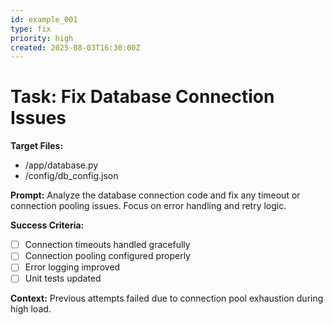 ```yaml
---
id: example_001
type: fix
priority: high
created: 2025-08-03T16:30:00Z
---
```


# Task: Fix Database Connection Issues

**Target Files:**
- /app/database.py
- /config/db_config.json

**Prompt:**
Analyze the database connection code and fix any timeout or connection pooling issues. Focus on error handling and retry logic.

**Success Criteria:**
- [ ] Connection timeouts handled gracefully
- [ ] Connection pooling configured properly  
- [ ] Error logging improved
- [ ] Unit tests updated

**Context:**
Previous attempts failed due to connection pool exhaustion during high load.